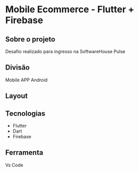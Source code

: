 # Mobile Ecommerce - Flutter + Firebase

## Sobre o projeto
Desafio realizado para ingresso na SoftwareHouse Pulse

## Divisão
Mobile APP Android

## Layout


## Tecnologias

<ul>
  <li>Flutter</li>
  <li>Dart</li>
  <li>Firebase</li>
</ul>

## Ferramenta

Vs Code
